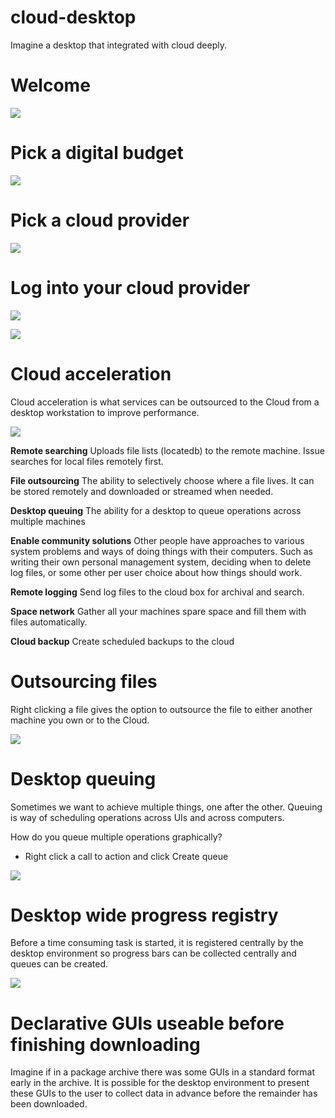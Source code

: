 # cloud-desktop

Imagine a desktop that integrated with cloud deeply.

# Welcome

![](images/welcome.png)

# Pick a digital budget

![](images/budget.png)

# Pick a cloud provider

![](images/pickcloud.png)

# Log into your cloud provider

![](images/cloud_login.png)

![](images/creating_cloud.png)

# Cloud acceleration

Cloud acceleration is what services can be outsourced to the Cloud from a desktop workstation to improve performance.

![](images/acceleration.png)

**Remote searching** Uploads file lists (locatedb) to the remote machine. Issue searches for local files remotely first.

**File outsourcing** The ability to selectively choose where a file lives. It can be stored remotely and downloaded or streamed when needed.

**Desktop queuing** The ability for a desktop to queue operations across multiple machines

**Enable community solutions** Other people have approaches to various system problems and ways of doing things with their computers. Such as writing their own personal management system, deciding when to delete log files, or some other per user choice about how things should work.

**Remote logging** Send log files to the cloud box for archival and search.

**Space network** Gather all your machines spare space and fill them with files automatically.

**Cloud backup** Create scheduled backups to the cloud

# Outsourcing files

Right clicking a file gives the option to outsource the file to either another machine you own or to the Cloud.

![](images/outsource.png)

# Desktop queuing

Sometimes we want to achieve multiple things, one after the other. Queuing is way of scheduling operations across UIs and across computers.

How do you queue multiple operations graphically?

 * Right click a call to action and click Create queue

![](images/queuing.png)

# Desktop wide progress registry

Before a time consuming task is started, it is registered centrally by the desktop environment so progress bars can be collected centrally and queues can be created.

![](images/progress.png)

# Declarative GUIs useable before finishing downloading

Imagine if in a package archive there was some GUIs in a standard format early in the archive. It is possible for the desktop environment to present these GUIs to the user to collect data in advance before the remainder has been downloaded.
